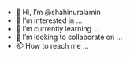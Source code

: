 - 👋 Hi, I’m @shahinuralamin
- 👀 I’m interested in ...
- 🌱 I’m currently learning ...
- 💞️ I’m looking to collaborate on ...
- 📫 How to reach me ...

<!---
shahinuralamin/shahinuralamin is a ✨ special ✨ repository because its `README.md` (this file) appears on your GitHub profile.
You can click the Preview link to take a look at your changes.
--->
